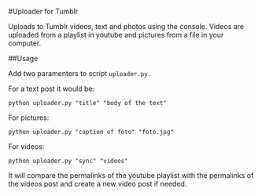 #Uploader for Tumblr

Uploads to Tumblr videos, text and photos using the console. Videos are uploaded from a playlist in youtube and
pictures  from a file in your computer.

##Usage

Add two paramenters to script `uploader.py`.

For a text post it would be:

```shell
python uploader.py "title" "body of the text"
```

For pictures:

```shell
python uploader.py "caption of foto" "foto.jpg"
```
For videos:

```shell
python uploader.py "sync" "videos"
```

It will compare the permalinks of the youtube playlist with the permalinks of the videos post and create 
a new video post if needed. 



